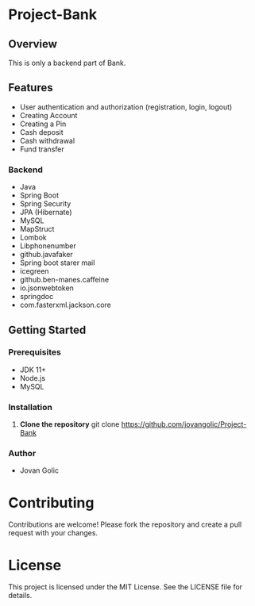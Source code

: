 # Project-Bank
## Overview

This is only a backend part of Bank.

## Features

- User authentication and authorization (registration, login, logout)
- Creating Account
- Creating a Pin
- Cash deposit
- Cash withdrawal
- Fund transfer

 ### Backend

- Java
- Spring Boot
- Spring Security
- JPA (Hibernate)
- MySQL
- MapStruct
- Lombok
- Libphonenumber
- github.javafaker
- Spring boot starer mail
- icegreen
- github.ben-manes.caffeine
- io.jsonwebtoken
- springdoc
- com.fasterxml.jackson.core

## Getting Started

### Prerequisites

- JDK 11+
- Node.js
- MySQL

### Installation

1. **Clone the repository**
git clone https://github.com/jovangolic/Project-Bank


### Author
- Jovan Golic

# Contributing

Contributions are welcome! Please fork the repository and create a pull request with your changes.

# License

This project is licensed under the MIT License. See the LICENSE file for details.

